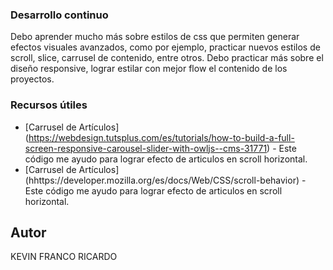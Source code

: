 ### Desarrollo continuo

Debo aprender mucho más sobre estilos de css que permiten generar efectos visuales avanzados, como por ejemplo, practicar nuevos estilos de scroll, slice, carrusel de contenido, entre otros.
Debo practicar más sobre el diseño responsive, lograr estilar con mejor flow el contenido de los proyectos.

### Recursos útiles

- [Carrusel de Artículos] (https://webdesign.tutsplus.com/es/tutorials/how-to-build-a-full-screen-responsive-carousel-slider-with-owljs--cms-31771) - Este código me ayudo para lograr efecto de articulos en scroll horizontal.
- [Carrusel de Artículos] (hhttps://developer.mozilla.org/es/docs/Web/CSS/scroll-behavior) - Este código me ayudo para lograr efecto de articulos en scroll horizontal.

## Autor

KEVIN FRANCO RICARDO

